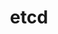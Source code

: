 ---
title: etcd
categories:
  - other
docs:
  - id: java
    url: https://github.com/etcd-io/jetcd/blob/ebf983b811f983e51e7d93f30478698c5c582d73/jetcd-launcher/src/main/java/io/etcd/jetcd/launcher/EtcdContainer.java
    maintainer: community
    example: |
      ```java
      var etcdContainer = new EtcdContainer();
      etcdContainer.start();
      ```
    installation: |
      ```xml
      <dependency>
          <groupId>io.etcd</groupId>
          <artifactId>jetcd-core</artifactId>
          <version>0.8.2</version>
          <scope>test</scope>
      </dependency>
      ```
description: |
  etcd is a strongly consistent, distributed key-value store that provides a reliable way to store data that needs to be accessed by a distributed system or cluster of machines. It gracefully handles leader elections during network partitions and can tolerate machine failure, even in the leader node.
---